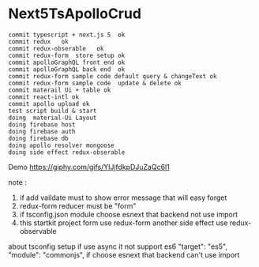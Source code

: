 # Next5TsApolloCrud

```
commit typescript + next.js 5  ok
commit redux   ok
commit redux-obserable   ok
commit redux-form  store setup ok
commit apolloGraphQL front end ok
commit apolloGraphQL back end  ok
commit redux-form sample code default query & changeText ok
commit redux-form sample code  update & delete ok
commit materail Ui + table ok
commit react-intl ok
commit apollo upload ok 
test script build & start
doing  material-Ui Layout
doing firebase host
doing firebase auth 
doing firebase db
doing apollo resolver mongoose
doing side effect redux-obserable 

```
Demo
https://giphy.com/gifs/YlJjfdkpDJuZaQc6l1

note : 
1. if add vaildate must to show error message that will easy forget 
2. redux-form reducer must be "form" 
3. if tsconfig.json  module choose  esnext that backend  not  use import  
4. this startkit project form use redux-form another side effect use redux-observable

about tsconfig setup if use async it not support es6
"target": "es5",
"module": "commonjs",
if choose esnext that backend can't use import 